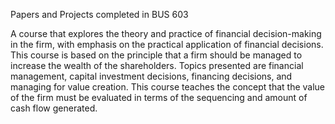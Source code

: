 Papers and Projects completed in BUS 603

A course that explores the theory and practice of financial decision-making in the firm, with emphasis on the practical application of financial decisions. This course is based on the principle that a firm should be managed to increase the wealth of the shareholders. Topics presented are financial management, capital investment decisions, financing decisions, and managing for value creation. This course teaches the concept that the value of the firm must be evaluated in terms of the sequencing and amount of cash flow generated.
